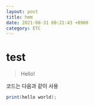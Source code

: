 ```yaml
---
layout: post
title: hmm
date: 2021-08-31 00:21:43 +0900
category: ETC
---
```

# test
> Hello!

코드는 다음과 같이 사용
```c#
print(hello world);
```